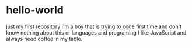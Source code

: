 # hello-world
just my first repository
i'm a boy that is trying to code first time and don't know nothing about this or languages and programing
I like JavaScript and always need coffee in my table.
